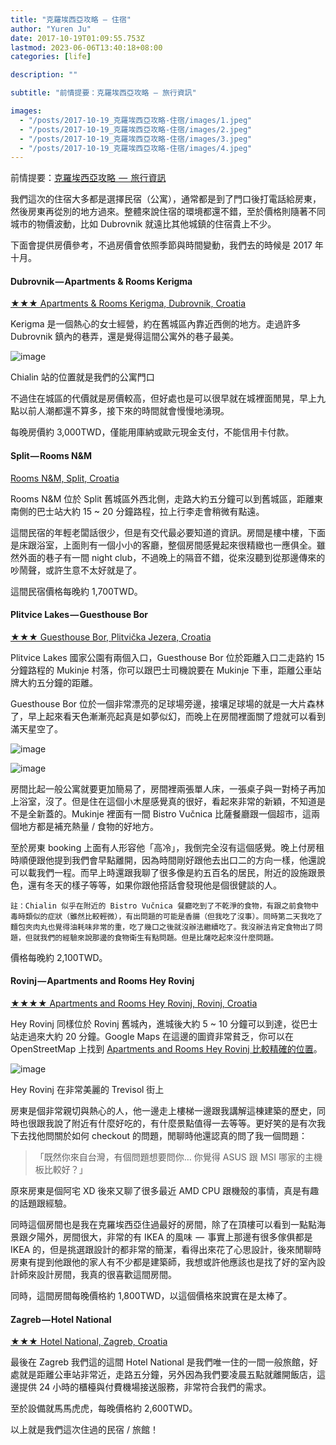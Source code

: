 ```yaml
---
title: "克羅埃西亞攻略 — 住宿"
author: "Yuren Ju"
date: 2017-10-19T01:09:55.753Z
lastmod: 2023-06-06T13:40:18+08:00
categories: [life]

description: ""

subtitle: "前情提要：克羅埃西亞攻略 — 旅行資訊"

images:
  - "/posts/2017-10-19_克羅埃西亞攻略-住宿/images/1.jpeg"
  - "/posts/2017-10-19_克羅埃西亞攻略-住宿/images/2.jpeg"
  - "/posts/2017-10-19_克羅埃西亞攻略-住宿/images/3.jpeg"
  - "/posts/2017-10-19_克羅埃西亞攻略-住宿/images/4.jpeg"
---
```


前情提要：[克羅埃西亞攻略  —  旅行資訊](/posts/2017-10-19_%E5%85%8B%E7%BE%85%E5%9F%83%E8%A5%BF%E4%BA%9E%E6%94%BB%E7%95%A5-%E6%97%85%E8%A1%8C%E8%B3%87%E8%A8%8A/)

我們這次的住宿大多都是選擇民宿（公寓），通常都是到了門口後打電話給房東，然後房東再從別的地方過來。整體來說住宿的環境都還不錯，至於價格則隨著不同城市的物價波動，比如 Dubrovnik 就遠比其他城鎮的住宿貴上不少。

下面會提供房價參考，不過房價會依照季節與時間變動，我們去的時候是 2017 年十月。

#### Dubrovnik — Apartments &amp; Rooms Kerigma

[★★★ Apartments &amp; Rooms Kerigma, Dubrovnik, Croatia](https://www.booking.com/2d61fd6961acbd63)

Kerigma 是一個熱心的女士經營，約在舊城區內靠近西側的地方。走過許多 Dubrovnik 鎮內的巷弄，還是覺得這間公寓外的巷子最美。

![image](/posts/2017-10-19_克羅埃西亞攻略-住宿/images/1.jpeg#layoutTextWidth)

Chialin 站的位置就是我們的公寓門口

不過住在城區的代價就是房價較高，但好處也是可以很早就在城裡面閒晃，早上九點以前人潮都還不算多，接下來的時間就會慢慢地湧現。

每晚房價約 3,000TWD，僅能用庫納或歐元現金支付，不能信用卡付款。

#### Split — Rooms N&amp;M

[Rooms N&amp;M, Split, Croatia](https://www.booking.com/5698d2f108bc57)

Rooms N&amp;M 位於 Split 舊城區外西北側，走路大約五分鐘可以到舊城區，距離東南側的巴士站大約 15 ~ 20 分鐘路程，拉上行李走會稍微有點遠。

這間民宿的年輕老闆話很少，但是有交代最必要知道的資訊。房間是樓中樓，下面是床跟浴室，上面則有一個小小的客廳，整個房間感覺起來很精緻也一應俱全。雖然外面的巷子有一間 night club，不過晚上的隔音不錯，從來沒聽到從那邊傳來的吵鬧聲，或許生意不太好就是了。

這間民宿價格每晚約 1,700TWD。

#### Plitvice Lakes — Guesthouse Bor

[★★★ Guesthouse Bor, Plitvička Jezera, Croatia](https://www.booking.com/103e10e90624d7)

Plitvice Lakes 國家公園有兩個入口，Guesthouse Bor 位於距離入口二走路約 15 分鐘路程的 Mukinje 村落，你可以跟巴士司機說要在 Mukinje 下車，距離公車站牌大約五分鐘的距離。

Guesthouse Bor 位於一個非常漂亮的足球場旁邊，接壤足球場的就是一大片森林了，早上起來看天色漸漸亮起真是如夢似幻，而晚上在房間裡面關了燈就可以看到滿天星空了。

![image](/posts/2017-10-19_克羅埃西亞攻略-住宿/images/2.jpeg#layoutTextWidth)

![image](/posts/2017-10-19_克羅埃西亞攻略-住宿/images/3.jpeg#layoutTextWidth)

房間比起一般公寓就要更加簡易了，房間裡兩張單人床，一張桌子與一對椅子再加上浴室，沒了。但是住在這個小木屋感覺真的很好，看起來非常的新穎，不知道是不是全新蓋的。Mukinje 裡面有一間 Bistro Vučnica 比薩餐廳跟一個超市，這兩個地方都是補充熱量 / 食物的好地方。

至於房東 booking 上面有人形容他「高冷」，我倒完全沒有這個感覺。晚上付房租時順便跟他提到我們會早點離開，因為時間剛好跟他去出口二的方向一樣，他還說可以載我們一程。而早上時還跟我聊了很多像是約五百名的居民，附近的設施跟景色，還有冬天的樣子等等，如果你跟他搭話會發現他是個很健談的人。
```
註：Chialin 似乎在附近的 Bistro Vučnica 餐廳吃到了不乾淨的食物，有跟之前食物中毒時類似的症狀（雖然比較輕微），有出問題的可能是香腸（但我吃了沒事）。同時第二天我吃了麵包夾肉丸也覺得油耗味非常的重，吃了幾口之後就沒辦法繼續吃了。我沒辦法肯定食物出了問題，但就我們的經驗來說那邊的食物衛生有點問題。但是比薩吃起來沒什麼問題。
```

價格每晚約 2,100TWD。

#### Rovinj — Apartments and Rooms Hey Rovinj

[★★★★ Apartments and Rooms Hey Rovinj, Rovinj, Croatia](https://www.booking.com/988019262b8f3fe91)

Hey Rovinj 同樣位於 Rovinj 舊城內，進城後大約 5 ~ 10 分鐘可以到達，從巴士站走過來大約 20 分鐘。Google Maps 在這邊的圖資非常貧乏，你可以在 OpenStreetMap 上找到 [Apartments and Rooms Hey Rovinj 比較精確的位置](https://osm.org/go/0IKLU34~0?layers=N&m=)。

![image](/posts/2017-10-19_克羅埃西亞攻略-住宿/images/4.jpeg#layoutTextWidth)

Hey Rovinj 在非常美麗的 Trevisol 街上

房東是個非常親切與熱心的人，他一邊走上樓梯一邊跟我講解這棟建築的歷史，同時也很跟我說了附近有什麼好吃的，有什麼景點值得一去等等。更好笑的是有次我下去找他問關於如何 checkout 的問題，閒聊時他還認真的問了我一個問題：

> 「既然你來自台灣，有個問題想要問你…
> 你覺得 ASUS 跟 MSI 哪家的主機板比較好？」

原來房東是個阿宅 XD 後來又聊了很多最近 AMD CPU 跟機殼的事情，真是有趣的話題跟經驗。

同時這個房間也是我在克羅埃西亞住過最好的房間，除了在頂樓可以看到一點點海景跟夕陽外，房間很大，非常的有 IKEA 的風味  —  事實上那邊有很多傢俱都是 IKEA 的，但是挑選跟設計的都非常的簡潔，看得出來花了心思設計，後來閒聊時房東有提到他跟他的家人有不少都是建築師，我想或許他應該也是找了好的室內設計師來設計房間，我真的很喜歡這間房間。

同時，這間房間每晚價格約 1,800TWD，以這個價格來說實在是太棒了。

#### Zagreb — Hotel National

[★★★ Hotel National, Zagreb, Croatia](https://www.booking.com/be8ffc387e33c3fd)

最後在 Zagreb 我們這的這間 Hotel National 是我們唯一住的一間一般旅館，好處就是距離公車站非常近，走路五分鐘，另外因為我們要凌晨五點就離開飯店，這邊提供 24 小時的櫃檯與付費機場接送服務，非常符合我們的需求。

至於設備就馬馬虎虎，每晚價格約 2,600TWD。

以上就是我們這次住過的民宿 / 旅館！
